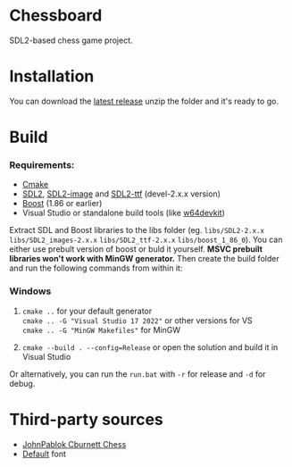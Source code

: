 # Chessboard
SDL2-based chess game project.

# Installation
You can download the [latest release](https://github.com/1007Leo/Chessboard/releases/latest) unzip the folder and it's ready to go.

# Build
### Requirements:
* [Cmake](https://cmake.org/download/)
* [SDL2](https://github.com/libsdl-org/SDL/releases),  [SDL2-image](https://github.com/libsdl-org/SDL_image/releases) and [SDL2-ttf](https://github.com/libsdl-org/SDL_ttf/releases) (devel-2.x.x version)
* [Boost](https://www.boost.org/releases/1.86.0/) (1.86 or earlier)
* Visual Studio or standalone build tools (like [w64devkit](https://github.com/skeeto/w64devkit))

Extract SDL and Boost libraries to the libs folder (eg. `libs/SDL2-2.x.x` `libs/SDL2_images-2.x.x` `libs/SDL2_ttf-2.x.x` `libs/boost_1_86_0`). You can either use prebult version of boost or buld it yourself. <b>MSVC prebuilt libraries won't work with MinGW generator.</b> Then create the build folder and run the following commands from within it:
### Windows
1. `cmake ..` for your default generator\
   `cmake .. -G "Visual Studio 17 2022"` or other versions for VS\
   `cmake .. -G "MinGW Makefiles"` for MinGW

2. `cmake --build . --config=Release` or open the solution and build it in Visual Studio

Or alternatively, you can run the `run.bat` with `-r` for release and `-d` for debug.
<!-- ### Linux
1. Work in progress -->

# Third-party sources
* [JohnPablok Cburnett Chess](https://opengameart.org/content/chess-pieces-and-board-squares)
* [Default](https://font.download/font/default) font
